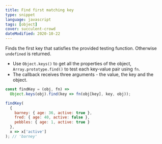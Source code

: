 ```yaml
---
title: Find first matching key
type: snippet
language: javascript
tags: [object]
cover: succulent-crowd
dateModified: 2020-10-22
---
```


Finds the first key that satisfies the provided testing function.
Otherwise `undefined` is returned.

- Use `Object.keys()` to get all the properties of the object, `Array.prototype.find()` to test each key-value pair using `fn`.
- The callback receives three arguments - the value, the key and the object.

```js
const findKey = (obj, fn) =>
  Object.keys(obj).find(key => fn(obj[key], key, obj));
```

```js
findKey(
  {
    barney: { age: 36, active: true },
    fred: { age: 40, active: false },
    pebbles: { age: 1, active: true }
  },
  x => x['active']
); // 'barney'
```
